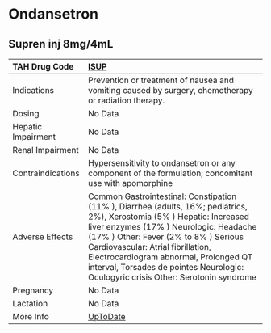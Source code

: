 # Ondansetron

## Supren inj 8mg/4mL

| TAH Drug Code      | [ISUP](https://www.tahsda.org.tw/drugs/hissearch.php?drug_code=ISUP)                                                                                                                                                                                                                                                                                                            |
|:-------------------|:--------------------------------------------------------------------------------------------------------------------------------------------------------------------------------------------------------------------------------------------------------------------------------------------------------------------------------------------------------------------------------|
| Indications        | Prevention or treatment of nausea and vomiting caused by surgery, chemotherapy or radiation therapy.                                                                                                                                                                                                                                                                            |
| Dosing             | No Data                                                                                                                                                                                                                                                                                                                                                                         |
| Hepatic Impairment | No Data                                                                                                                                                                                                                                                                                                                                                                         |
| Renal Impairment   | No Data                                                                                                                                                                                                                                                                                                                                                                         |
| Contraindications  | Hypersensitivity to ondansetron or any component of the formulation; concomitant use with apomorphine                                                                                                                                                                                                                                                                           |
| Adverse Effects    | Common Gastrointestinal: Constipation (11% ), Diarrhea (adults, 16%; pediatrics, 2%), Xerostomia (5% ) Hepatic: Increased liver enzymes (17% ) Neurologic: Headache (17% ) Other: Fever (2% to 8% ) Serious Cardiovascular: Atrial fibrillation, Electrocardiogram abnormal, Prolonged QT interval, Torsades de pointes Neurologic: Oculogyric crisis Other: Serotonin syndrome |
| Pregnancy          | No Data                                                                                                                                                                                                                                                                                                                                                                         |
| Lactation          | No Data                                                                                                                                                                                                                                                                                                                                                                         |
| More Info          | [UpToDate](https://www.uptodate.com/contents/ondansetron-drug-information)                                                                                                                                                                                                                                                                                                      |

